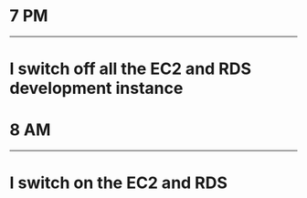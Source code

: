 # 7 PM
---
# I switch off all the EC2 and RDS development instance

# 8 AM
---
# I switch on the EC2 and RDS 